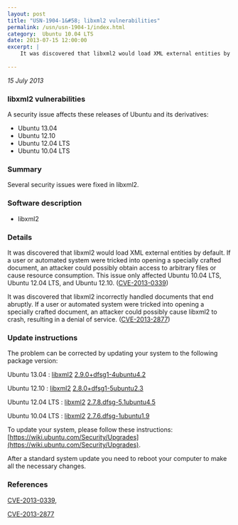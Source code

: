```yaml
---
layout: post
title: "USN-1904-1&#58; libxml2 vulnerabilities"
permalink: /usn/usn-1904-1/index.html
category:  Ubuntu 10.04 LTS
date: 2013-07-15 12:00:00
excerpt: |
    It was discovered that libxml2 would load XML external entities by default. If a user or automated system were tricked into opening a specially crafted document, an attacker could possibly obtain access to arbitrary files or cause resource consumption. This issue only affected Ubuntu 10.04 LTS, Ubuntu 12.04 LTS, and Ubuntu 12.10. ([CVE-2013-0339](http://people.ubuntu.com/~ubuntu-security/cve/CVE-2013-0339))
    
--- 
```

 
 

*15 July 2013*

### libxml2 vulnerabilities

A security issue affects these releases of Ubuntu and its derivatives:

* Ubuntu 13.04
* Ubuntu 12.10
* Ubuntu 12.04 LTS
* Ubuntu 10.04 LTS

### Summary

Several security issues were fixed in libxml2. 

### Software description

* libxml2 

### Details

It was discovered that libxml2 would load XML external entities by default. If a user or automated system were tricked into opening a specially crafted document, an attacker could possibly obtain access to arbitrary files or cause resource consumption. This issue only affected Ubuntu 10.04 LTS, Ubuntu 12.04 LTS, and Ubuntu 12.10. ([CVE-2013-0339](http://people.ubuntu.com/~ubuntu-security/cve/CVE-2013-0339))

It was discovered that libxml2 incorrectly handled documents that end abruptly. If a user or automated system were tricked into opening a specially crafted document, an attacker could possibly cause libxml2 to crash, resulting in a denial of service. ([CVE-2013-2877](http://people.ubuntu.com/~ubuntu-security/cve/CVE-2013-2877)) 

### Update instructions

The problem can be corrected by updating your system to the following package version:

Ubuntu 13.04
 : [libxml2](https://launchpad.net/ubuntu/+source/libxml2) <span> [2.9.0+dfsg1-4ubuntu4.2](https://launchpad.net/ubuntu/+source/libxml2/2.9.0+dfsg1-4ubuntu4.2) </span> 

Ubuntu 12.10
 : [libxml2](https://launchpad.net/ubuntu/+source/libxml2) <span> [2.8.0+dfsg1-5ubuntu2.3](https://launchpad.net/ubuntu/+source/libxml2/2.8.0+dfsg1-5ubuntu2.3) </span> 

Ubuntu 12.04 LTS
 : [libxml2](https://launchpad.net/ubuntu/+source/libxml2) <span> [2.7.8.dfsg-5.1ubuntu4.5](https://launchpad.net/ubuntu/+source/libxml2/2.7.8.dfsg-5.1ubuntu4.5) </span> 

Ubuntu 10.04 LTS
 : [libxml2](https://launchpad.net/ubuntu/+source/libxml2) <span> [2.7.6.dfsg-1ubuntu1.9](https://launchpad.net/ubuntu/+source/libxml2/2.7.6.dfsg-1ubuntu1.9) </span> 

To update your system, please follow these instructions: [https://wiki.ubuntu.com/Security/Upgrades](https://wiki.ubuntu.com/Security/Upgrades).

After a standard system update you need to reboot your computer to make all the necessary changes. 

### References

 
 [CVE-2013-0339](http://people.ubuntu.com/~ubuntu-security/cve/CVE-2013-0339), 

 [CVE-2013-2877](http://people.ubuntu.com/~ubuntu-security/cve/CVE-2013-2877)
 

